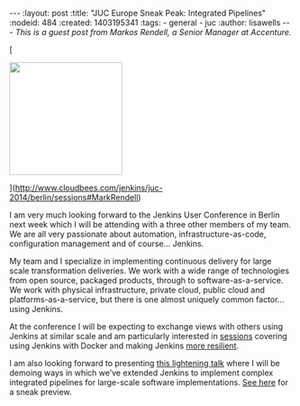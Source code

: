 --- :layout: post :title: "JUC Europe Sneak Peak: Integrated Pipelines" :nodeid: 484 :created: 1403195341 :tags: - general - juc :author: lisawells --- _This is a guest post from Markos Rendell, a Senior Manager at Accenture._

[

<img src="http://www.cloudbees.com/sites/default/files/juc/juc2014/berlin/Mark-Rendell.jpg" width="200" height="200" />  
  
](http://www.cloudbees.com/jenkins/juc-2014/berlin/sessions#MarkRendell)

I am very much looking forward to the Jenkins User Conference in Berlin next week which I will be attending with a three other members of my team. We are all very passionate about automation, infrastructure-as-code, configuration management and of course… Jenkins.

My team and I specialize in implementing continuous delivery for large scale transformation deliveries. We work with a wide range of technologies from open source, packaged products, through to software-as-a-service. We work with physical infrastructure, private cloud, public cloud and platforms-as-a-service, but there is one almost uniquely common factor… using Jenkins.

At the conference I will be expecting to exchange views with others using Jenkins at similar scale and am particularly interested in [sessions](http://www.cloudbees.com/jenkins/juc-2014/berlin/sessions#JosefFuchshuber) covering using Jenkins with Docker and making Jenkins [more resilient](http://www.cloudbees.com/jenkins/juc-2014/berlin/sessions#HarpreetSingh).

I am also looking forward to presenting [this lightening talk](http://www.cloudbees.com/jenkins/juc-2014/berlin/sessions#MarkRendell) where I will be demoing ways in which we’ve extended Jenkins to implement complex integrated pipelines for large-scale software implementations. [See here](http://markosrendell.wordpress.com/2014/05/28/reducing-continuous-delivery-impedance-part-2-solution-complexity/) for a sneak preview.
